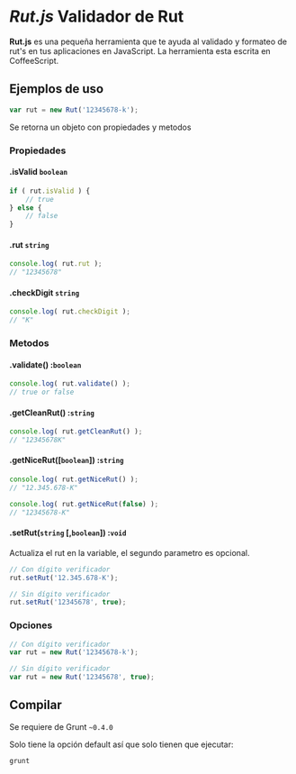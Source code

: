 # *Rut.js* Validador de Rut

**Rut.js** es una pequeña herramienta que te ayuda al validado y formateo de rut's en tus aplicaciones en JavaScript. La herramienta esta escrita en CoffeeScript.

## Ejemplos de uso

```js
var rut = new Rut('12345678-k');
```

Se retorna un objeto con propiedades y metodos

### Propiedades

#### .isValid `boolean`

```js
if ( rut.isValid ) {
	// true
} else {
	// false
}
```

#### .rut `string`

```js
console.log( rut.rut );
// "12345678"
```

#### .checkDigit `string`

```js
console.log( rut.checkDigit );
// "K"
```

### Metodos

#### .validate() :`boolean`

```js
console.log( rut.validate() );
// true or false
```

#### .getCleanRut() :`string`

```js
console.log( rut.getCleanRut() );
// "12345678K"
```

#### .getNiceRut([`boolean`]) :`string`

```js
console.log( rut.getNiceRut() );
// "12.345.678-K"

console.log( rut.getNiceRut(false) );
// "12345678-K"
```

#### .setRut(`string` [,`boolean`]) :`void`

Actualiza el rut en la variable, el segundo parametro es opcional.

```js
// Con dígito verificador
rut.setRut('12.345.678-K');

// Sin dígito verificador
rut.setRut('12345678', true);
```

### Opciones

```js
// Con dígito verificador
var rut = new Rut('12345678-k');

// Sin dígito verificador
var rut = new Rut('12345678', true);
```

## Compilar

Se requiere de Grunt `~0.4.0`

Solo tiene la opción default así que solo tienen que ejecutar:

```shell
grunt
```
